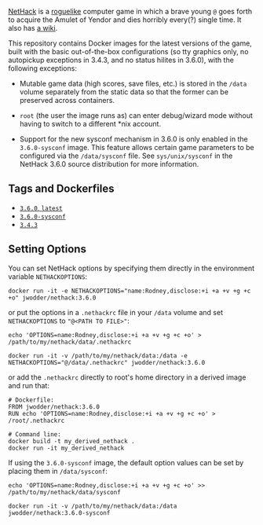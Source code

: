 [NetHack](http://www.nethack.org) is a [roguelike](https://en.wikipedia.org/wiki/Roguelike) computer game in which a brave young `@` goes forth to acquire the Amulet of Yendor and dies horribly every(?) single time.  It also has [a wiki](https://nethackwiki.com).

This repository contains Docker images for the latest versions of the game, built with the basic out-of-the-box configurations (so tty graphics only, no autopickup exceptions in 3.4.3, and no status hilites in 3.6.0), with the following exceptions:

- Mutable game data (high scores, save files, etc.) is stored in the `/data` volume separately from the static data so that the former can be preserved across containers.

- `root` (the user the image runs as) can enter debug/wizard mode without having to switch to a different \*nix account.

- Support for the new sysconf mechanism in 3.6.0 is only enabled in the `3.6.0-sysconf` image.  This feature allows certain game parameters to be configured via the `/data/sysconf` file.  See `sys/unix/sysconf` in the NetHack 3.6.0 source distribution for more information.

Tags and Dockerfiles
--------------------
* [`3.6.0`, `latest`](https://github.com/jwodder/nethack-docker/blob/master/3.6.0/Dockerfile)
* [`3.6.0-sysconf`](https://github.com/jwodder/nethack-docker/blob/master/3.6.0-sysconf/Dockerfile)
* [`3.4.3`](https://github.com/jwodder/nethack-docker/blob/master/3.4.3/Dockerfile)

Setting Options
---------------
You can set NetHack options by specifying them directly in the environment variable `NETHACKOPTIONS`:

    docker run -it -e NETHACKOPTIONS="name:Rodney,disclose:+i +a +v +g +c +o" jwodder/nethack:3.6.0

or put the options in a `.nethackrc` file in your `/data` volume and set `NETHACKOPTIONS` to `"@<PATH TO FILE>"`:

    echo 'OPTIONS=name:Rodney,disclose:+i +a +v +g +c +o' > /path/to/my/nethack/data/.nethackrc

    docker run -it -v /path/to/my/nethack/data:/data -e NETHACKOPTIONS="@/data/.nethackrc" jwodder/nethack:3.6.0

or add the `.nethackrc` directly to root's home directory in a derived image and run that:

    # Dockerfile:
    FROM jwodder/nethack:3.6.0
    RUN echo 'OPTIONS=name:Rodney,disclose:+i +a +v +g +c +o' > /root/.nethackrc

    # Command line:
    docker build -t my_derived_nethack .
    docker run -it my_derived_nethack

If using the `3.6.0-sysconf` image, the default option values can be set by placing them in `/data/sysconf`:

    echo 'OPTIONS=name:Rodney,disclose:+i +a +v +g +c +o' >> /path/to/my/nethack/data/sysconf

    docker run -it -v /path/to/my/nethack/data:/data jwodder/nethack:3.6.0-sysconf

